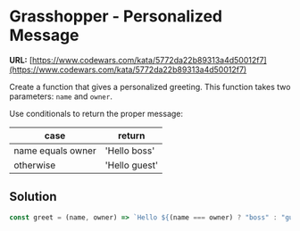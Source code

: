 # Grasshopper - Personalized Message
**URL:** [https://www.codewars.com/kata/5772da22b89313a4d50012f7](https://www.codewars.com/kata/5772da22b89313a4d50012f7)

Create a function that gives a personalized greeting. This function takes two parameters: `name` and `owner`.

Use conditionals to return the proper message:

| **case** | **return** |
|----------|------------|
| name equals owner	| 'Hello boss' |
| otherwise	| 'Hello guest' |

## Solution

```javascript
const greet = (name, owner) => `Hello ${(name === owner) ? "boss" : "guest"}`;
```